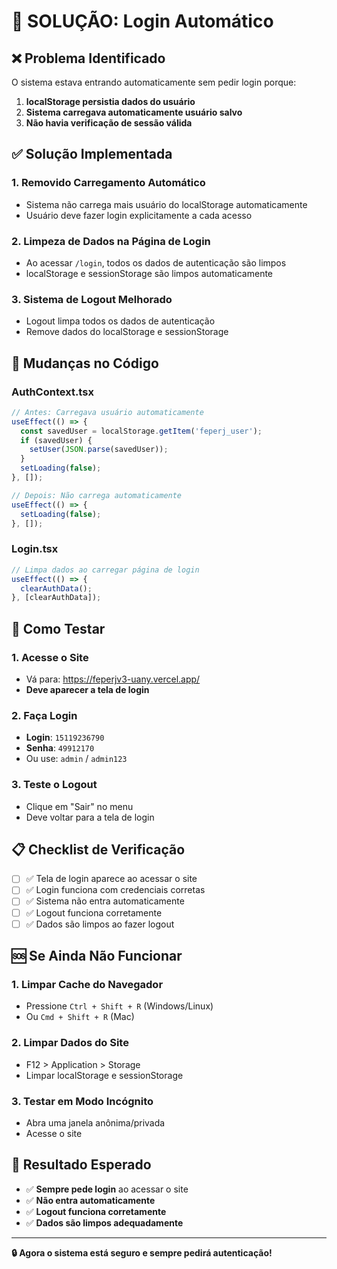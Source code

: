 # 🔐 SOLUÇÃO: Login Automático

## ❌ Problema Identificado

O sistema estava entrando automaticamente sem pedir login porque:
1. **localStorage persistia dados do usuário**
2. **Sistema carregava automaticamente usuário salvo**
3. **Não havia verificação de sessão válida**

## ✅ Solução Implementada

### **1. Removido Carregamento Automático**
- Sistema não carrega mais usuário do localStorage automaticamente
- Usuário deve fazer login explicitamente a cada acesso

### **2. Limpeza de Dados na Página de Login**
- Ao acessar `/login`, todos os dados de autenticação são limpos
- localStorage e sessionStorage são limpos automaticamente

### **3. Sistema de Logout Melhorado**
- Logout limpa todos os dados de autenticação
- Remove dados do localStorage e sessionStorage

## 🔧 Mudanças no Código

### **AuthContext.tsx**
```typescript
// Antes: Carregava usuário automaticamente
useEffect(() => {
  const savedUser = localStorage.getItem('feperj_user');
  if (savedUser) {
    setUser(JSON.parse(savedUser));
  }
  setLoading(false);
}, []);

// Depois: Não carrega automaticamente
useEffect(() => {
  setLoading(false);
}, []);
```

### **Login.tsx**
```typescript
// Limpa dados ao carregar página de login
useEffect(() => {
  clearAuthData();
}, [clearAuthData]);
```

## 🚀 Como Testar

### **1. Acesse o Site**
- Vá para: https://feperjv3-uany.vercel.app/
- **Deve aparecer a tela de login**

### **2. Faça Login**
- **Login**: `15119236790`
- **Senha**: `49912170`
- Ou use: `admin` / `admin123`

### **3. Teste o Logout**
- Clique em "Sair" no menu
- Deve voltar para a tela de login

## 📋 Checklist de Verificação

- [ ] ✅ Tela de login aparece ao acessar o site
- [ ] ✅ Login funciona com credenciais corretas
- [ ] ✅ Sistema não entra automaticamente
- [ ] ✅ Logout funciona corretamente
- [ ] ✅ Dados são limpos ao fazer logout

## 🆘 Se Ainda Não Funcionar

### **1. Limpar Cache do Navegador**
- Pressione `Ctrl + Shift + R` (Windows/Linux)
- Ou `Cmd + Shift + R` (Mac)

### **2. Limpar Dados do Site**
- F12 > Application > Storage
- Limpar localStorage e sessionStorage

### **3. Testar em Modo Incógnito**
- Abra uma janela anônima/privada
- Acesse o site

## 🎯 Resultado Esperado

- ✅ **Sempre pede login** ao acessar o site
- ✅ **Não entra automaticamente**
- ✅ **Logout funciona corretamente**
- ✅ **Dados são limpos adequadamente**

---
**🔒 Agora o sistema está seguro e sempre pedirá autenticação!**
